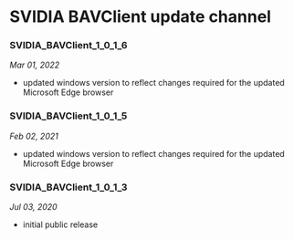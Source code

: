 # SVIDIA BAVClient update channel

### SVIDIA_BAVClient_1_0_1_6
*Mar 01, 2022*
- updated windows version to reflect changes required for the updated Microsoft Edge browser 

### SVIDIA_BAVClient_1_0_1_5
*Feb 02, 2021*
- updated windows version to reflect changes required for the updated Microsoft Edge browser 

### SVIDIA_BAVClient_1_0_1_3
*Jul 03, 2020*
- initial public release
